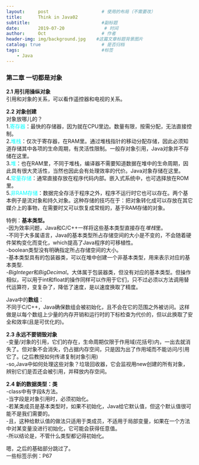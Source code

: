 ```yaml
---
layout:     post                    # 使用的布局（不需要改）
title:      Think in Java02                 
subtitle:                           #副标题
date:       2019-07-20               # 时间
author:     Oct                     # 作者
header-img: img/background.jpg    #这篇文章标题背景图片
catalog: true                       # 是否归档
tags:                               #标签
    - Java
---
```

### 第二章 一切都是对象  

**2.1 用引用操纵对象**  
引用和对象的关系，可以看作遥控器和电视的关系。  

**2.2 对象创建**  
对象放哪儿的？  
1.<font color=Aqua>寄存器</font>：最快的存储器，因为就在CPU里边。数量有限，按需分配，无法直接控制。  
2.<font color=Aqua>堆栈</font>：仅次于寄存器，在RAM里。通过堆栈指针的移动分配存储，因此必须知道存储其中各项的生命周期，有灵活性限制。一般存对象引用，Java对象并不存储在这里。  
3.<font color=Aqua>堆</font>：也在RAM里，不同于堆栈，编译器不需要知道数据在堆中的生命周期，因此具有很大灵活性，当然也因此会有处理效率的代价。Java对象存储在这里。  
4.<font color=Aqua>常量存储</font>：通常直接存放在程序代码内部。嵌入式系统中，也可选择放在ROM里。  
5.<font color=Aqua>非RAM存储</font>：数据完全存活于程序之外，程序不运行时它也可以存在。两个基本例子是流对象和持久对象。这种存储的技巧在于：把对象转化成可以存放在其它媒介上的事物，在需要时又可以恢复成常规的，基于RAM存储的对象。  

特例：**基本类型。**  
-因为效率问题，Java和C/C++一样将这些基本类型直接存在*堆栈*里。  
-不同于大多属语言，Java的基本类型所占存储空间的大小是不变的，不会随着硬件架构变化而变化，which提高了Java程序的可移植性。  
-boolean类型没有明确指定所占存储空间的大小。  
-基本类型具有的包装器类，可以在堆中创建一个非基本类型，用来表示对应的基本类型.  
-*BigInteger*和*BigDecimal*。大体属于包装器类，但没有对应的基本类型。但操作相似，可以用于int和float的操作同样可以作用于它们，只不过必须以方法调用替代运算符，变复杂了，降低了速度，是以速度换取了精度。  

Java中的**数组**：  
不同于C/C++，Java确保数组会被初始化，且不会在它的范围之外被访问。这样做是以每个数组上少量的内存开销和运行时的下标检查为代价的，但以此换取了安全和效率(且是可优化的)。  

**2.3 永远不要销毁对象**  
-变量/对象的引用，它们的存在，生命周期仅限于作用域(花括号)内，一出去就消失了。但对象不会消失，仍占据内存空间，只是因为出了作用域而不能访问/引用它了。(之后教授如何传递复制对象引用)  
-so,Java中如何处理这些对象？垃圾回收器，它会监视用new创建的所有对象，辨别它们是否还会被引用，并释放内存空间。  

**2.4 新的数据类型：类**  
-class中有字段&方法。  
-当字段是对象引用时，必须初始化。  
-若某类成员是基本类型时，如果不初始化，Java给它默认值，但这个默认值很可能不是我们需要的。  
-且，这种给默认值的做法只适用于类成员，不适用于局部变量，如果在一个方法中对某变量没进行初始化，它可能会获得任意值。  
-所以结论是，不管什么类型都记得初始化。  


嗯，之后的基础部分跳过了。  
一些标签示例：P67
